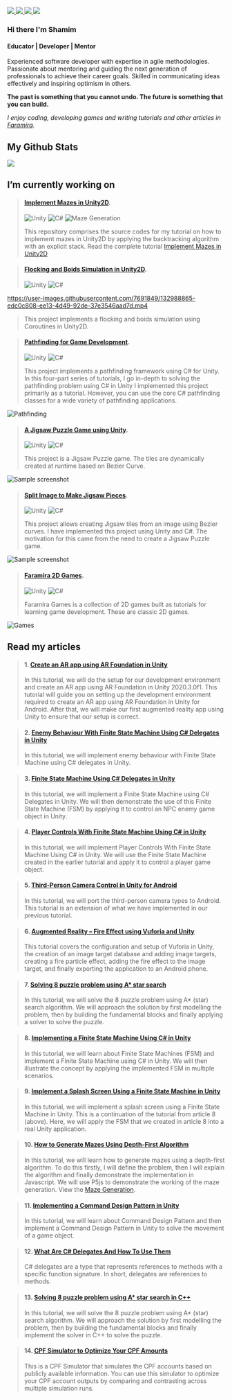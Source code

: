 <p align='left'>
  <a href="#">
    <img src="https://visitor-badge.glitch.me/badge?page_id=shamim-akhtar.visitor-badge" />        
  </a>
  <a href="https://www.linkedin.com/in/shamim-akhtar/">
    <img src="https://img.shields.io/badge/linkedin-%230077B5.svg?&flat-square&logo=linkedin&logoColor=white" />
  </a>
  <a href="mailto:shamim.akhtar@gmail.com">
    <img src="https://img.shields.io/badge/Gmail-D14836?flat-square&logo=gmail&logoColor=white" />        
  </a>
  <a href="https://www.facebook.com/faramiraSG/">
    <img src="https://img.shields.io/badge/Facebook-1877F2?flat-square&logo=facebook&logoColor=white" />        
  </a>
</p>

### Hi there I'm Shamim 

#### Educator | Developer | Mentor

Experienced software developer with expertise in agile methodologies. Passionate about mentoring and guiding the next generation of professionals to achieve their career goals. Skilled in communicating ideas effectively and inspiring optimism in others.

**The past is something that you cannot undo. The future is something that you can build.**

*I enjoy coding, developing games and writing tutorials and other articles in [Faramira](https://faramira.com/).*

<h2>My Github Stats</h2>
<p align='left'>
  <a href="#">
    <img src="https://github-readme-stats.vercel.app/api?username=shamim-akhtar" />
  </a>
  <a href="#">
  </a>
</p>


<h2>I’m currently working on</h2>

> #### [Implement Mazes in Unity2D](https://github.com/shamim-akhtar/tutorial-maze).
> ![Unity](https://img.shields.io/badge/Unity-2021.1.21f1-green) ![C#](https://img.shields.io/badge/%20-C%23-blue)
> ![Maze Generation](https://github.com/shamim-akhtar/tutorial-maze/blob/main/MazeGeneration.gif)
> 
> This repository comprises the source codes for my tutorial on how to implement mazes in Unity2D by applying the backtracking algorithm with an explicit stack. Read the complete tutorial [Implement Mazes in Unity2D](https://faramira.com/implement-mazes-in-unity2d/)

> #### [Flocking and Boids Simulation in Unity2D](https://github.com/shamim-akhtar/flocking-unity).
> ![Unity](https://img.shields.io/badge/Unity-2020.3.5f1-green) ![C#](https://img.shields.io/badge/%20-C%23-blue)

https://user-images.githubusercontent.com/7691849/132988865-edc0c808-ee13-4d49-92de-37e3546aad7d.mp4
> This project implements a flocking and boids simulation using Coroutines in Unity2D.

> #### [Pathfinding for Game Development](https://github.com/shamim-akhtar/tutorial-pathfinding).
> ![Unity](https://img.shields.io/badge/Unity-2020.3.5f1-green) ![C#](https://img.shields.io/badge/%20-C%23-blue)
> 
> This project implements a pathfinding framework using C# for Unity. In this four-part series of tutorials, I go in-depth to solving the pathfinding problem using C# in Unity I implemented this project primarily as a tutorial. However, you can use the core C# pathfinding classes for a wide variety of pathfinding applications.

![Pathfinding](https://github.com/shamim-akhtar/unity-pathfinding/blob/main/screenshot2_PathFinding.jpg)
> #### [A Jigsaw Puzzle Game using Unity](https://github.com/shamim-akhtar/jigsaw-puzzle). 
> ![Unity](https://img.shields.io/badge/Unity-2020.3.5f1-green) ![C#](https://img.shields.io/badge/%20-C%23-blue)
> 
> This project is a Jigsaw Puzzle game. The tiles are dynamically created at runtime based on Bezier Curve. 

![Sample screenshot](https://github.com/shamim-akhtar/jigsaw-puzzle/blob/main/Jigsaw.jpg)

> #### [Split Image to Make Jigsaw Pieces](https://github.com/shamim-akhtar/split-image).
> ![Unity](https://img.shields.io/badge/Unity-2020.3.5f1-green) ![C#](https://img.shields.io/badge/%20-C%23-blue)
> 
> This project allows creating Jigsaw tiles from an image using Bezier curves. I have implemented this project using Unity and C#. The motivation for this came from the need to create a Jigsaw Puzzle game.

![Sample screenshot](https://github.com/shamim-akhtar/split-image/blob/main/screenshot3.jpg)


> #### [Faramira 2D Games](https://github.com/shamim-akhtar/faramira).
> ![Unity](https://img.shields.io/badge/Unity-2020.3.5f1-green) ![C#](https://img.shields.io/badge/%20-C%23-blue)
> 
> Faramira Games is a collection of 2D games built as tutorials for learning game development. These are classic 2D games.
>
![Games](https://github.com/shamim-akhtar/faramira/blob/main/screenshot1.jpg)


<h2>Read my articles</h2>

> #### 1. [Create an AR app using AR Foundation in Unity](https://faramira.com/create-an-ar-app-using-ar-foundation-in-unity/)
> 
> In this tutorial, we will do the setup for our development environment and create an AR app using AR Foundation in Unity 2020.3.0f1. This tutorial will guide you on setting up the development environment required to create an AR app using AR Foundation in Unity for Android. After that, we will make our first augmented reality app using Unity to ensure that our setup is correct.

> #### 2. [Enemy Behaviour With Finite State Machine Using C# Delegates in Unity](https://faramira.com/enemy-behaviour-with-finite-state-machine-using-csharp-delegates-in-unity/)
> In this tutorial, we will implement enemy behaviour with Finite State Machine using C# delegates in Unity. 

> #### 3. [Finite State Machine Using C# Delegates in Unity](https://faramira.com/finite-state-machine-using-csharp-delegates-in-unity/)
> In this tutorial, we will implement a Finite State Machine using C# Delegates in Unity. We will then demonstrate the use of this Finite State Machine (FSM) by applying it to control an NPC enemy game object in Unity.

> #### 4. [Player Controls With Finite State Machine Using C# in Unity](https://faramira.com/implementing-player-controls-with-finite-state-machine-using-c-in-unity/)
> In this tutorial, we will implement Player Controls With Finite State Machine Using C# in Unity. We will use the Finite State Machine created in the earlier tutorial and apply it to control a player game object.

> #### 5. [Third-Person Camera Control in Unity for Android](https://faramira.com/third-person-camera-control-in-unity-for-android/)
> In this tutorial, we will port the third-person camera types to Android. This tutorial is an extension of what we have implemented in our previous tutorial. 

> #### 6. [Augmented Reality – Fire Effect using Vuforia and Unity](https://faramira.com/augmented-reality-fire-effect-using-vuforia-and-unity/)
> This tutorial covers the configuration and setup of Vuforia in Unity, the creation of an image target database and adding image targets, creating a fire particle effect,  adding the fire effect to the image target, and finally exporting the application to an Android phone.

> #### 7. [Solving 8 puzzle problem using A* star search](https://faramira.com/solving-8-puzzle-problem-using-a-star-search/)
> In this tutorial, we will solve the 8 puzzle problem using A* (star) search algorithm. We will approach the solution by first modelling the problem, then by building the fundamental blocks and finally applying a solver to solve the puzzle.

> #### 8. [Implementing a Finite State Machine Using C# in Unity](https://faramira.com/implementing-a-finite-state-machine-using-c-in-unity-part-1/)
> In this tutorial, we will learn about Finite State Machines (FSM) and implement a Finite State Machine using C# in Unity. We will then illustrate the concept by applying the implemented FSM in multiple scenarios.

> #### 9. [Implement a Splash Screen Using a Finite State Machine in Unity](https://faramira.com/implement-a-splash-screen-using-a-finite-state-machine-in-unity/)
> In this tutorial, we will implement a splash screen using a Finite State Machine in Unity. This is a continuation of the tutorial from article 8 (above). Here, we will apply the FSM that we created in article 8 into a real Unity application.

> #### 10. [How to Generate Mazes Using Depth-First Algorithm](https://faramira.com/how-to-generate-mazes-using-depth-first-algorithm/)
> In this tutorial, we will learn how to generate mazes using a depth-first algorithm. To do this firstly, I will define the problem, then I will explain the algorithm and finally demonstrate the implementation in Javascript. We will use P5js to demonstrate the working of the maze generation. View the [Maze Generation](https://editor.p5js.org/shamim/sketches/FHhb3jwST).

> #### 11. [Implementing a Command Design Pattern in Unity](https://faramira.com/implementing-a-command-design-pattern-in-unity/)
> In this tutorial, we will learn about Command Design Pattern and then implement a Command Design Pattern in Unity to solve the movement of a game object.

> #### 12. [What Are C# Delegates And How To Use Them](https://faramira.com/what-are-csharp-delegates-and-how-to-use-them/)
> C# delegates are a type that represents references to methods with a specific function signature. In short, delegates are references to methods.

> #### 13. [Solving 8 puzzle problem using A* star search in C++](https://faramira.com/solving-8-puzzle-problem-using-a-star-search-in-c/)
> In this tutorial, we will solve the 8 puzzle problem using A* (star) search algorithm. We will approach the solution by first modelling the problem, then by building the fundamental blocks and finally implement the solver in C++ to solve the puzzle.

> #### 14. [CPF Simulator to Optimize Your CPF Amounts](https://faramira.com/cpf-simulator-to-optimize-your-cpf-amounts/)
> This is a CPF Simulator that simulates the CPF accounts based on publicly available information. You can use this simulator to optimize your CPF account outputs by comparing and contrasting across multiple simulation runs.








<!--
**shamim-akhtar/shamim-akhtar** is a ✨ _special_ ✨ repository because its `README.md` (this file) appears on your GitHub profile.

Here are some ideas to get you started:

- 🔭 I’m currently working on ...
- 🌱 I’m currently learning ...
- 👯 I’m looking to collaborate on ...
- 🤔 I’m looking for help with ...
- 💬 Ask me about ...
- 📫 How to reach me: ...
- 😄 Pronouns: ...
- ⚡ Fun fact: ...
-->
